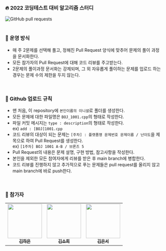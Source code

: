 ### 🔥 2022 코딩테스트 대비 알고리즘 스터디
![GitHub pull requests](https://img.shields.io/github/issues-pr/haeun-i/CodingTest?style=for-the-badge)
</br>
</br>

### 📣 운영 방식
- 매 주 2문제를 선택해 풀고, 정해진 Pull Request 양식에 맞추어 문제의 풀이 과정을 문서화한다.
- 모든 참가자의 Pull Request에 대해 코드 리뷰를 주고받는다.
- 2문제의 풀이과정 문서화는 강제되며, 그 외 자유롭게 풀이하는 문제를 업로드 하는 경우는 문제 수의 제한을 두지 않는다.
</br>

### 🏁 Github 업로드 규칙
- 맨 처음, 이 repository에 `본인이름의 이니셜`로 폴더를 생성한다.
- 모든 문제에 대한 파일명은 `BOJ_1001.cpp`의 형태로 작성한다.
- 파일 커밋 메시지는 `type : description`의 형태로 작성한다.
</br>ex) `add : [BOJ]1001.cpp`
- 코드 리뷰의 대상이 되는 문제는 `[주차] : 플랫폼명 문제번호 문제이름 / 난이도`을 제목으로 하여 Pull Request를 생성한다.
</br>ex) `[1주차] BOJ 1001 A-B / 브론즈 5`
- Pull Request의 내용은 문제 설명, 구현 방법, 참고사항을 작성한다. 
- 본인을 제외한 모든 참여자에게 리뷰를 받은 후 main branch에 병합한다.
- 코드 리뷰를 진행하지 않고 추가적으로 푸는 문제들은 pull request를 올리지 않고 main branch에 바로 push한다.
</br>

### 🙋  참가자
<table>
  <tr>
    <td align="center">
      <a href="https://github.com/haeun-i">
        <img src="https://avatars.githubusercontent.com/u/76279010?s=96&v=4" width="110px;" alt=""/><br />
        <sub><b>김하은</b></sub></a><br />
    </td>
    <td align="center">
      <a href="https://github.com/elbica">
        <img src="https://avatars.githubusercontent.com/u/74011724?v=4" width="110px;" alt=""/><br />
        <sub><b>김소희</b></sub></a><br />
    </td>
    <td align="center">
      <a href="https://github.com/kimeunseo58">
        <img src="https://avatars.githubusercontent.com/u/74243990?v=4" width="110px;" alt=""/><br />
        <sub><b>김은서</b></sub></a><br />
    </td>
  </tr>
</table>  
